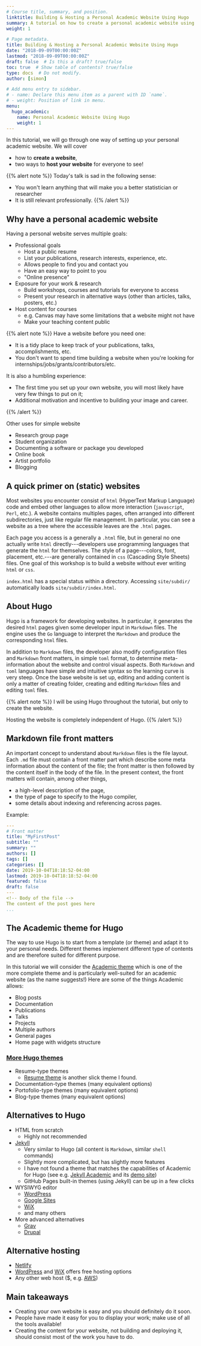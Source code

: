 ```yaml
---
# Course title, summary, and position.
linktitle: Building & Hosting a Personal Academic Website Using Hugo
summary: A tutorial on how to create a personal academic website using the Academic theme for Hugo and host to on GitHub pages or UMich personal space.
weight: 1

# Page metadata.
title: Building & Hosting a Personal Academic Website Using Hugo
date: "2018-09-09T00:00:00Z"
lastmod: "2018-09-09T00:00:00Z"
draft: false  # Is this a draft? true/false
toc: true  # Show table of contents? true/false
type: docs  # Do not modify.
author: [simon]

# Add menu entry to sidebar.
# - name: Declare this menu item as a parent with ID `name`.
# - weight: Position of link in menu.
menu:
  hugo_academic:
    name: Personal Academic Website Using Hugo
    weight: 1
---
```


In this tutorial, we will go through one way of setting up your personal academic website. We will cover  

- how to **create a website**,
- two ways to **host your website** for everyone to see!

{{% alert note %}}
Today's talk is sad in the following sense:

- You won't learn anything that will make you a better statistician or researcher
- It is still relevant professionally. 
{{% /alert %}}



## Why have a personal academic website


Having a personal website serves multiple goals:

- Professional goals 
  - Host a public resume
  - List your publications, research interests, experience, etc.
  - Allows people to find you and contact you
  - Have an easy way to point to you
  - "Online presence"
- Exposure for your work & research
  - Build workshops, courses and tutorials for everyone to access
  - Present your research in alternative ways (other than articles, talks, posters, etc.)
- Host content for courses
  - e.g. Canvas may have some limitations that a website might not have
  - Make your teaching content public
  
{{% alert note %}}
Have a website before you need one:

- It is a tidy place to keep track of your publications, talks, accomplishments, etc.
- You don't want to spend time building a website when you're looking for internships/jobs/grants/contributors/etc.

It is also a humbling experience:

- The first time you set up your own website, you will most likely have very few things to put on it;
- Additional motivation and incentive to building your image and career.

{{% /alert %}}



Other uses for simple website

- Research group page
- Student organization
- Documenting a software or package you developed
- Online book
- Artist portfolio
- Blogging
  
## A quick primer on (static) websites

Most websites you encounter consist of `html` (HyperText Markup Language) code and embed other languages to allow more interaction (`javascript`, `Perl`, etc.). A website contains multiples pages, often arranged into different subdirectories, just like regular file management. In particular, you can see a website as a tree where the accessible leaves are the `.html` pages.

Each page you access is a generally a `.html` file, but in general no one actually write `html` directly---developers use programming languages that generate the `html` for themselves. The style of a page---colors, font, placement, etc.---are generally contained in `css` (Cascading Style Sheets) files. One goal of this workshop is to build a website without ever writing `html` or `css`.

`index.html` has a special status within a directory. Accessing `site/subdir/` automatically loads `site/subdir/index.html`.

## About Hugo

Hugo is a framework for developing websites. In particular, it generates the desired `html` pages given some developer input in `Markdown` files. The engine uses the `Go` language to interpret the `Markdown` and produce the corresponding `html` files. 

In addition to `Markdown` files, the developer also modify configuration files and `Markdown` front matters, in simple `toml` format, to determine meta-information about the website and control visual aspects. Both `Markdown` and `toml` languages have simple and intuitive syntax so the learning curve is very steep. Once the base website is set up, editing and adding content is only a matter of creating folder, creating and editing `Markdown` files and editing `toml` files.


{{% alert note %}}
I will be using Hugo throughout the tutorial, but only to create the website.

Hosting the website is completely independent of Hugo.
{{% /alert %}}

## Markdown file front matters

An important concept to understand about `Markdown` files is the file layout. Each `.md` file must contain a front matter part which describe some meta information about the content of the file; the front matter is then followed by the content itself in the body of the file. In the present context, the front matters will contain, among other things, 

- a high-level description of the page, 
- the type of page to specify to the Hugo compiler, 
- some details about indexing and referencing across pages.

Example:

```yaml
---
# Front matter
title: "MyFirstPost"
subtitle: ""
summary: ""
authors: []
tags: []
categories: []
date: 2019-10-04T18:18:52-04:00
lastmod: 2019-10-04T18:18:52-04:00
featured: false
draft: false
---
<!-- Body of the file -->
The content of the post goes here
...
```

## The Academic theme for Hugo

The way to use Hugo is to start from a template (or theme) and adapt it to your personal needs. Different themes implement different type of contents and are therefore suited for different purpose. 

In this tutorial we will consider the [Academic theme](https://themes.gohugo.io/academic/) which is one of the more complete theme and is particularly well-suited for an academic website (as the name suggests!) Here are some of the things Academic allows:

- Blog posts
- Documentation
- Publications
- Talks
- Projects
- Multiple authors
- General pages
- Home page with widgets structure

### [More Hugo themes](https://themes.gohugo.io/)

- Resume-type themes
  - [Resume theme](https://themes.gohugo.io/hugo-resume/) is another slick theme I found.
- Documentation-type themes (many equivalent options)
- Portofolio-type themes (many equivalent options)
- Blog-type themes (many equivalent options)

## Alternatives to Hugo
- HTML from scratch
  - Highly not recommended
- [Jekyll](https://jekyllrb.com/)
  - Very similar to Hugo (all content is `Markdown`, similar `shell` commands)
  - Slightly more complicated, but has slightly more features
  - I have not found a theme that matches the capabilities of Academic for Hugo (see e.g. [Jekyll Academic](https://ncsu-libraries.github.io/jekyll-academic-docs/) and its [demo site](http://ncsu-libraries.github.io/jekyll-academic/))
  - GitHub Pages built-in themes (using Jekyll) can be up in a few clicks
- WYSIWYG editor
  - [WordPress](https://wordpress.com/)
  - [Google Sites](https://sites.google.com/site/sites/)
  - [WiX](https://www.wix.com/)
  - and many others
- More advanced alternatives
  - [Grav](https://grav.com/)
  - [Drupal](https://www.drupal.org/)
  
## Alternative hosting

- [Netlify](https://www.netlify.com/)
- [WordPress](https://wordpress.com/) and [WiX](https://www.wix.com/) offers free hosting options
- Any other web host ($, e.g. [AWS](https://aws.amazon.com/websites/))

## Main takeaways

- Creating your own website is easy and you should definitely do it soon.
- People have made it easy for you to display your work; make use of all the tools available! 
- Creating the content for your website, not building and deploying it, should consist most of the work you have to do. 
